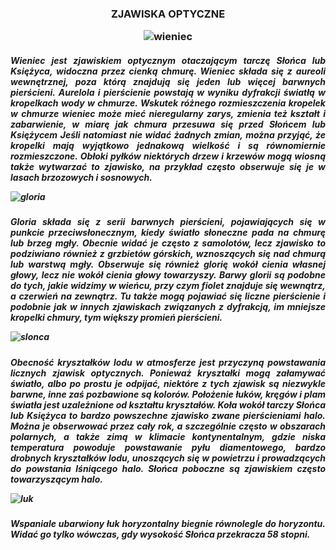 
<h3 align="center"> ZJAWISKA OPTYCZNE


![wieniec](http://www.allthesky.com/atmosphere/big/moonaureole02mar07-b.jpg)

<h5 align="justify"> Wieniec jest zjawiskiem optycznym otaczającym tarczę Słońca lub Księżyca, widoczna przez cienką chmurę. Wieniec składa się z aureoli wewnętrznej, poza którą znajdują się jeden lub więcej barwnych pierścieni. Aurelola i pierścienie powstają w wyniku dyfrakcji światłą w kropelkach wody w chmurze. Wskutek różnego rozmieszczenia kropelek w chmurze wieniec może mieć nieregularny zarys, zmienia też kształt i zabarwienie, w miarę jak chmura przesuwa się przed Słońcem lub Księżycem Jeśli natomiast nie widać żadnych zmian, można przyjąć, że kropelki mają wyjątkowo jednakową wielkość i są równomiernie rozmieszczone. Obłoki pyłków niektórych drzew i krzewów mogą wiosną także wytwarzać to zjawisko, na przykład często obserwuje się je w lasach brzozowych i sosnowych.


![gloria](http://static.twojapogoda.pl/2011/05/108643_Image2-900x506.png)

<h5 align="justify"> Gloria składa się z serii barwnych pierścieni, pojawiających się w punkcie przeciwsłonecznym, kiedy światło słoneczne pada na chmurę lub brzeg mgły. Obecnie widać je często z samolotów, lecz zjawisko to podziwiano również z grzbietów górskich, wznoszących się nad chmurą lub warstwą mgły. Obserwuje się również glorię wokół cienia własnej głowy, lecz nie wokół cienia głowy towarzyszy. Barwy glorii są podobne do tych, jakie widzimy w wieńcu, przy czym fiolet znajduje się wewnątrz, a czerwień na zewnątrz. Tu także mogą pojawiać się liczne pierścienie i podobnie jak w innych zjawiskach związanych z dyfrakcją, im mniejsze kropelki chmury, tym większy promień pierścieni.  


![slonca](http://i.wp.pl/a/f/jpeg/30443/slonce_poboczne_wiki.jpeg)

<h5 align="justify"> Obecność kryształków lodu w atmosferze jest przyczyną powstawania licznych zjawisk optycznych. Ponieważ kryształki mogą załamywać światło, albo po prostu je odpijać, niektóre z tych zjawisk są niezwykle barwne, inne zaś pozbawione są kolorów. Położenie łuków, kręgów i plam światła jest uzależnione od kształtu kryształów. Koła wokół tarczy Słońca lub Księżyca to bardzo powszechne zjawisko zwane pierścieniami halo. Można je obserwować przez cały rok, a szczególnie często w obszarach polarnych, a także zimą w klimacie kontynentalnym, gdzie niska temperatura powoduje powstawanie pyłu diamentowego, bardzo drobnych kryształków lodu, unoszących się w powietrzu i prowadzących do powstania lśniącego halo. Słońca poboczne są zjawiskiem często towarzyszącym halo.


![luk](http://grzanka.pl/wp-content/uploads/2012/08/luk_okolohoryzontalny.jpg)

<h5 align="justify"> Wspaniale ubarwiony łuk horyzontalny biegnie równolegle do horyzontu. Widać go tylko wówczas, gdy wysokość Słońca przekracza 58 stopni.









